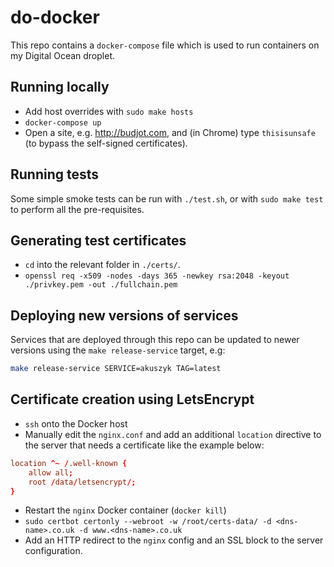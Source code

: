 # do-docker
This repo contains a `docker-compose` file which is used to run containers on my Digital Ocean droplet.

## Running locally
* Add host overrides with `sudo make hosts`
* `docker-compose up`
* Open a site, e.g. http://budjot.com, and (in Chrome) type `thisisunsafe` (to bypass the self-signed certificates). 

## Running tests
Some simple smoke tests can be run with `./test.sh`, or with `sudo make test` to perform all the pre-requisites.

## Generating test certificates
* `cd` into the relevant folder in `./certs/`.
* `openssl req -x509 -nodes -days 365 -newkey rsa:2048 -keyout ./privkey.pem -out ./fullchain.pem`

## Deploying new versions of services
Services that are deployed through this repo can be updated to newer versions using the `make release-service` target, e.g:

```sh
make release-service SERVICE=akuszyk TAG=latest
```

## Certificate creation using LetsEncrypt
* `ssh` onto the Docker host
* Manually edit the `nginx.conf` and add an additional `location` directive to the server that needs a certificate like the example below:
```conf
location ^~ /.well-known {
    allow all;
    root /data/letsencrypt/;
}
```
* Restart the `nginx` Docker container (`docker kill`)
* `sudo certbot certonly --webroot -w /root/certs-data/ -d <dns-name>.co.uk -d www.<dns-name>.co.uk`
* Add an HTTP redirect to the `nginx` config and an SSL block to the server configuration.
